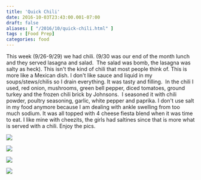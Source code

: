 ```yaml
---
title: 'Quick Chili'
date: 2016-10-03T23:43:00.001-07:00
draft: false
aliases: [ "/2016/10/quick-chili.html" ]
tags : [Food Prep]
categories: food  
---
```


This week (9/26-9/29) we had chili. (9/30 was our end of the month lunch and they served lasagna and salad.  The salad was bomb, the lasagna was salty as heck). This isn't the kind of chili that most people think of. This is more like a Mexican dish. I don't like sauce and liquid in my soups/stews/chilis so I drain everything. It was tasty and filling.  In the chili I used, red onion, mushrooms, green bell pepper, diced tomatoes, ground turkey and the frozen chili brick by Johnsons.  I seasoned it with chili powder, poultry seasoning, garlic, white pepper and paprika. I don't use salt in my food anymore because I am dealing with ankle swelling from too much sodium. It was all topped with 4 cheese fiesta blend when it was time to eat. I like mine with cheezits, the girls had saltines since that is more what is served with a chili. Enjoy the pics.  

[![](https://2.bp.blogspot.com/-rzHIVSzk0GU/V_NOlj8bQzI/AAAAAAAAAy8/tlwXzGODnEM-Xb39ZROUfP7-qQw63WjvwCLcB/s640/2016-09-25%2B21.35.03.jpg)](https://2.bp.blogspot.com/-rzHIVSzk0GU/V_NOlj8bQzI/AAAAAAAAAy8/tlwXzGODnEM-Xb39ZROUfP7-qQw63WjvwCLcB/s1600/2016-09-25%2B21.35.03.jpg)

  

[![](https://2.bp.blogspot.com/-djYAGS_jtVQ/V_NOld-tC8I/AAAAAAAAAy0/4Tv-jbneP8s0xeg7tMhFVUfC6VSI2ekeACLcB/s640/2016-09-25%2B21.35.08.jpg)](https://2.bp.blogspot.com/-djYAGS_jtVQ/V_NOld-tC8I/AAAAAAAAAy0/4Tv-jbneP8s0xeg7tMhFVUfC6VSI2ekeACLcB/s1600/2016-09-25%2B21.35.08.jpg)

  

[![](https://1.bp.blogspot.com/-ldXyaTxzdTU/V_NOlSUo-eI/AAAAAAAAAy4/XUtdD9veBo4idrvo5OpzNgEk0y3uecAnwCLcB/s640/2016-09-25%2B22.31.41.jpg)](https://1.bp.blogspot.com/-ldXyaTxzdTU/V_NOlSUo-eI/AAAAAAAAAy4/XUtdD9veBo4idrvo5OpzNgEk0y3uecAnwCLcB/s1600/2016-09-25%2B22.31.41.jpg)

  

[![](https://3.bp.blogspot.com/-rx0HmyGq5RA/V_NOpCFCWJI/AAAAAAAAAzA/p12ehFNQXVQlaWIKoQ29cUBnq2OxdM58ACLcB/s640/2016-09-28%2B13.18.00.jpg)](https://3.bp.blogspot.com/-rx0HmyGq5RA/V_NOpCFCWJI/AAAAAAAAAzA/p12ehFNQXVQlaWIKoQ29cUBnq2OxdM58ACLcB/s1600/2016-09-28%2B13.18.00.jpg)